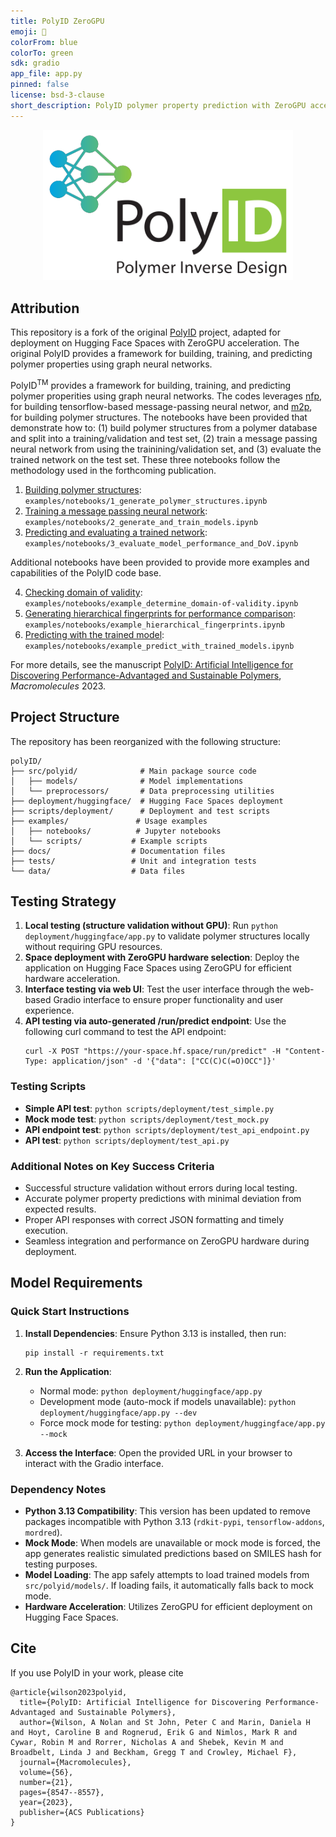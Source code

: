 ```yaml
---
title: PolyID ZeroGPU
emoji: 🧬
colorFrom: blue
colorTo: green
sdk: gradio
app_file: app.py
pinned: false
license: bsd-3-clause
short_description: PolyID polymer property prediction with ZeroGPU acceleration
---
```



<p align="center">
  <img src="https://raw.githubusercontent.com/NREL/polyID/master/images/polyID-logo_color-full.svg" alt="PolyID Logo" width="400"/>
</p>

## Attribution
This repository is a fork of the original [PolyID](https://github.com/NREL/polyID) project, adapted for deployment on Hugging Face Spaces with ZeroGPU acceleration. The original PolyID provides a framework for building, training, and predicting polymer properties using graph neural networks.

PolyID<sup>TM</sup> provides a framework for building, training, and predicting polymer properities using graph neural networks. The codes leverages [nfp](https://pypi.org/project/nfp/), for building tensorflow-based message-passing neural networ, and [m2p](https://pypi.org/project/m2p/), for building polymer structures.  The notebooks have been provided that demonstrate how to: (1) build polymer structures from a polymer database and split into a training/validation and test set, (2) train a message passing neural network from using the trainining/validation set, and (3) evaluate the trained network on the test set. These three notebooks follow the methodology used in the forthcoming publication.

1. [Building polymer structures](https://github.com/NREL/polyID/blob/master/examples/1_generate_polymer_structures.ipynb): `examples/notebooks/1_generate_polymer_structures.ipynb`
2. [Training a message passing neural network](https://github.com/NREL/polyID/blob/master/examples/2_generate_and_train_models.ipynb): `examples/notebooks/2_generate_and_train_models.ipynb`
3. [Predicting and evaluating a trained network](https://github.com/NREL/polyID/blob/master/examples/3_evaluate_model_performance_and_DoV.ipynb): `examples/notebooks/3_evaluate_model_performance_and_DoV.ipynb`

Additional notebooks have been provided to provide more examples and capabilities of the PolyID code base.

4. [Checking domain of validity](https://github.com/NREL/polyID/blob/master/examples/example_determine_domain-of-validity.ipynb): `examples/notebooks/example_determine_domain-of-validity.ipynb`
5. [Generating hierarchical fingerprints for performance comparison](https://github.com/NREL/polyID/blob/master/examples/example_hierarchical_fingerprints.ipynb): `examples/notebooks/example_hierarchical_fingerprints.ipynb`
6. [Predicting with the trained model](https://github.com/NREL/polyID/blob/master/examples/example_predict_with_trained_models.ipynb): `examples/notebooks/example_predict_with_trained_models.ipynb`

For more details, see the manuscript [PolyID: Artificial Intelligence for Discovering Performance-Advantaged and Sustainable Polymers](https://doi.org/10.1021/acs.macromol.3c00994), _Macromolecules_ 2023.

## Project Structure

The repository has been reorganized with the following structure:

```
polyID/
├── src/polyid/              # Main package source code
│   ├── models/              # Model implementations
│   └── preprocessors/       # Data preprocessing utilities
├── deployment/huggingface/  # Hugging Face Spaces deployment
├── scripts/deployment/      # Deployment and test scripts
├── examples/               # Usage examples
│   ├── notebooks/          # Jupyter notebooks
│   └── scripts/           # Example scripts
├── docs/                  # Documentation files
├── tests/                 # Unit and integration tests
└── data/                  # Data files
```

## Testing Strategy

1. **Local testing (structure validation without GPU)**: Run `python deployment/huggingface/app.py` to validate polymer structures locally without requiring GPU resources.
2. **Space deployment with ZeroGPU hardware selection**: Deploy the application on Hugging Face Spaces using ZeroGPU for efficient hardware acceleration.
3. **Interface testing via web UI**: Test the user interface through the web-based Gradio interface to ensure proper functionality and user experience.
4. **API testing via auto-generated /run/predict endpoint**: Use the following curl command to test the API endpoint:
   ```
   curl -X POST "https://your-space.hf.space/run/predict" -H "Content-Type: application/json" -d '{"data": ["CC(C)C(=O)OCC"]}'
   ```

### Testing Scripts

- **Simple API test**: `python scripts/deployment/test_simple.py`
- **Mock mode test**: `python scripts/deployment/test_mock.py`
- **API endpoint test**: `python scripts/deployment/test_api_endpoint.py`
- **API test**: `python scripts/deployment/test_api.py`

### Additional Notes on Key Success Criteria
- Successful structure validation without errors during local testing.
- Accurate polymer property predictions with minimal deviation from expected results.
- Proper API responses with correct JSON formatting and timely execution.
- Seamless integration and performance on ZeroGPU hardware during deployment.

## Model Requirements

### Quick Start Instructions

1. **Install Dependencies**: Ensure Python 3.13 is installed, then run:
   ```
   pip install -r requirements.txt
   ```

2. **Run the Application**:
   - Normal mode: `python deployment/huggingface/app.py`
   - Development mode (auto-mock if models unavailable): `python deployment/huggingface/app.py --dev`
   - Force mock mode for testing: `python deployment/huggingface/app.py --mock`

3. **Access the Interface**: Open the provided URL in your browser to interact with the Gradio interface.

### Dependency Notes

- **Python 3.13 Compatibility**: This version has been updated to remove packages incompatible with Python 3.13 (`rdkit-pypi`, `tensorflow-addons`, `mordred`).
- **Mock Mode**: When models are unavailable or mock mode is forced, the app generates realistic simulated predictions based on SMILES hash for testing purposes.
- **Model Loading**: The app safely attempts to load trained models from `src/polyid/models/`. If loading fails, it automatically falls back to mock mode.
- **Hardware Acceleration**: Utilizes ZeroGPU for efficient deployment on Hugging Face Spaces.

## Cite
If you use PolyID in your work, please cite
```
@article{wilson2023polyid,
  title={PolyID: Artificial Intelligence for Discovering Performance-Advantaged and Sustainable Polymers},
  author={Wilson, A Nolan and St John, Peter C and Marin, Daniela H and Hoyt, Caroline B and Rognerud, Erik G and Nimlos, Mark R and Cywar, Robin M and Rorrer, Nicholas A and Shebek, Kevin M and Broadbelt, Linda J and Beckham, Gregg T and Crowley, Michael F},
  journal={Macromolecules},
  volume={56},
  number={21},
  pages={8547--8557},
  year={2023},
  publisher={ACS Publications}
}